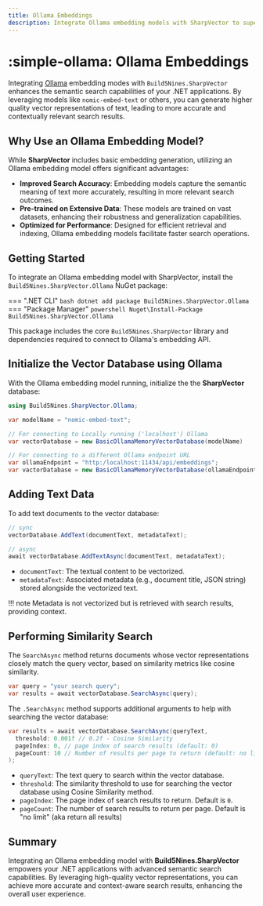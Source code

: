 ```yaml
---
title: Ollama Embeddings
description: Integrate Ollama embedding models with SharpVector to supercharge your semantic search and AI features in .NET apps.
---
```


# :simple-ollama: Ollama Embeddings

Integrating [Ollama](https://ollama.com) embedding modes with `Build5Nines.SharpVector` enhances the semantic search capabilities of your .NET applications. By leveraging models like `nomic-embed-text` or others, you can generate higher quality vector representations of text, leading to more accurate and contextually relevant search results.

## Why Use an Ollama Embedding Model?

While **SharpVector** includes basic embedding generation, utilizing an Ollama embedding model offers significant advantages:

- **Improved Search Accuracy**: Embedding models capture the semantic meaning of text more accurately, resulting in more relevant search outcomes.
- **Pre-trained on Extensive Data**: These models are trained on vast datasets, enhancing their robustness and generalization capabilities.
- **Optimized for Performance**: Designed for efficient retrieval and indexing, Ollama embedding models facilitate faster search operations.

## Getting Started

To integrate an Ollama embedding model with SharpVector, install the `Build5Nines.SharpVector.Ollama` NuGet package:

=== ".NET CLI"
    ```bash
    dotnet add package Build5Nines.SharpVector.Ollama
    ```
=== "Package Manager"
    ```powershell
    Nuget\Install-Package Build5Nines.SharpVector.Ollama
    ```

This package includes the core `Build5Nines.SharpVector` library and dependencies required to connect to Ollama's embedding API.

## Initialize the Vector Database using Ollama

With the Ollama embedding model running, initialize the the **SharpVector** database:

```csharp
using Build5Nines.SharpVector.Ollama;

var modelName = "nomic-embed-text";

// For connecting to Locally running ('localhost') Ollama
var vectorDatabase = new BasicOllamaMemoryVectorDatabase(modelName)

// For connecting to a different Ollama endpoint URL
var ollamaEndpoint = "http:/localhost:11434/api/embeddings";
var vactorDatabase = new BasicOllamaMemoryVectorDatabase(ollamaEndpoint, modelName);
```

## Adding Text Data

To add text documents to the vector database:

```csharp
// sync
vectorDatabase.AddText(documentText, metadataText);

// async
await vectorDatabase.AddTextAsync(documentText, metadataText);
```

- `documentText`: The textual content to be vectorized.
- `metadataText`: Associated metadata (e.g., document title, JSON string) stored alongside the vectorized text.

!!! note
    Metadata is not vectorized but is retrieved with search results, providing context.

## Performing Similarity Search

The `SearchAsync` method returns documents whose vector representations closely match the query vector, based on similarity metrics like cosine similarity.

```csharp
var query = "your search query";
var results = await vectorDatabase.SearchAsync(query);
```

The `.SearchAsync` method supports additional arguments to help with searching the vector database:

```csharp
var results = await vectorDatabase.SearchAsync(queryText,
  threshold: 0.001f // 0.2f - Cosine Similarity
  pageIndex: 0, // page index of search results (default: 0)
  pageCount: 10 // Number of results per page to return (default: no limit)
);
```

- `queryText`: The text query to search within the vector database.
- `threshold`: The similarity threshold to use for searching the vector database using Cosine Similarity method.
- `pageIndex`: The page index of search results to return. Default is `0`.
- `pageCount`: The number of search results to return per page. Default is "no limit" (aka return all results)

## Summary

Integrating an Ollama embedding model with **Build5Nines.SharpVector** empowers your .NET applications with advanced semantic search capabilities. By leveraging high-quality vector representations, you can achieve more accurate and context-aware search results, enhancing the overall user experience.
